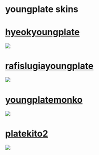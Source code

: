 # youngplate skins

# [hyeokyoungplate](https://rabus.s-ul.eu/PLVnwfiM)
![](https://cdn.discordapp.com/attachments/640104507673411604/1236753858232057876/screenshot064.jpg?ex=66392849&is=6637d6c9&hm=41d29a24822c8dd88aa4d10d3f877c8bb01c398940042a397d749d37d3114c3d&)

# [rafislugiayoungplate](https://rabus.s-ul.eu/imDA8aRk)
![](https://cdn.discordapp.com/attachments/640104507673411604/1234163244910776392/screenshot034.jpg?ex=66365317&is=66350197&hm=2036011b3b79147bf481306e742f94eca234bbc80cbd4a60bd8847dbfdb8b5cd&)

# [youngplatemonko](https://rabus.s-ul.eu/YYyLyGUR)
![](https://cdn.discordapp.com/attachments/640104507673411604/1233740015876702238/youngplatemonko.jpg?ex=662e316d&is=662cdfed&hm=b655b3f4705463e8562591e0a2f675f461c9be44e71018a25df24b33a0e8bf99&)

# [platekito2](https://rabus.s-ul.eu/EOAaFbN1)
![](https://cdn.discordapp.com/attachments/640104507673411604/1237071079718129686/screenshot065.jpg?ex=663a4fb9&is=6638fe39&hm=5dd7e9068045c0bf42cee3828ca8dd88a2a0d3289a433cf7424e10c9c198dedf&)
